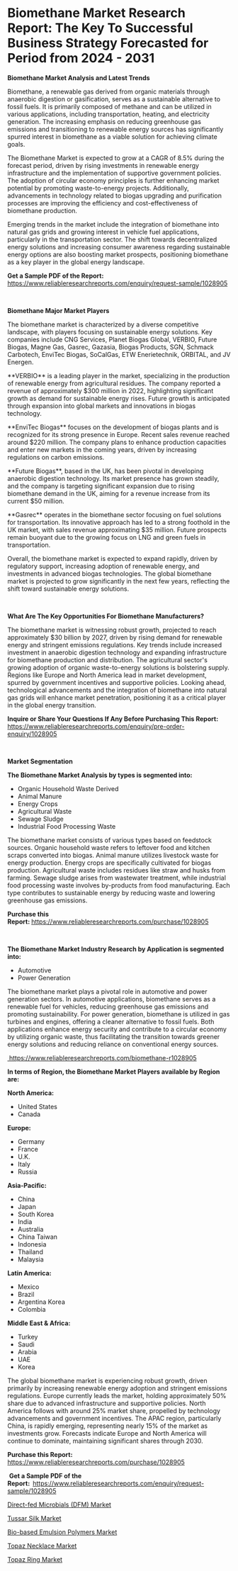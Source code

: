 <p><h1>Biomethane Market Research Report: The Key To Successful Business Strategy Forecasted for Period from 2024 - 2031</h1></p><p><strong>Biomethane Market Analysis and Latest Trends</strong></p>
<p><p>Biomethane, a renewable gas derived from organic materials through anaerobic digestion or gasification, serves as a sustainable alternative to fossil fuels. It is primarily composed of methane and can be utilized in various applications, including transportation, heating, and electricity generation. The increasing emphasis on reducing greenhouse gas emissions and transitioning to renewable energy sources has significantly spurred interest in biomethane as a viable solution for achieving climate goals.</p><p>The Biomethane Market is expected to grow at a CAGR of 8.5% during the forecast period, driven by rising investments in renewable energy infrastructure and the implementation of supportive government policies. The adoption of circular economy principles is further enhancing market potential by promoting waste-to-energy projects. Additionally, advancements in technology related to biogas upgrading and purification processes are improving the efficiency and cost-effectiveness of biomethane production.</p><p>Emerging trends in the market include the integration of biomethane into natural gas grids and growing interest in vehicle fuel applications, particularly in the transportation sector. The shift towards decentralized energy solutions and increasing consumer awareness regarding sustainable energy options are also boosting market prospects, positioning biomethane as a key player in the global energy landscape.</p></p>
<p><strong>Get a Sample PDF of the Report:&nbsp;</strong> <a href="https://www.reliableresearchreports.com/enquiry/request-sample/1028905?utm_campaign=33&utm_medium=2&utm_source=Github&utm_content=ia&utm_term=03122024&utm_id=biomethane">https://www.reliableresearchreports.com/enquiry/request-sample/1028905</a></p>
<p>&nbsp;</p>
<p><strong>Biomethane Major Market Players</strong></p>
<p><p>The biomethane market is characterized by a diverse competitive landscape, with players focusing on sustainable energy solutions. Key companies include CNG Services, Planet Biogas Global, VERBIO, Future Biogas, Magne Gas, Gasrec, Gazasia, Biogas Products, SGN, Schmack Carbotech, EnviTec Biogas, SoCalGas, ETW Enerietechnik, ORBITAL, and JV Energen.</p><p>**VERBIO** is a leading player in the market, specializing in the production of renewable energy from agricultural residues. The company reported a revenue of approximately $300 million in 2022, highlighting significant growth as demand for sustainable energy rises. Future growth is anticipated through expansion into global markets and innovations in biogas technology.</p><p>**EnviTec Biogas** focuses on the development of biogas plants and is recognized for its strong presence in Europe. Recent sales revenue reached around $220 million. The company plans to enhance production capacities and enter new markets in the coming years, driven by increasing regulations on carbon emissions.</p><p>**Future Biogas**, based in the UK, has been pivotal in developing anaerobic digestion technology. Its market presence has grown steadily, and the company is targeting significant expansion due to rising biomethane demand in the UK, aiming for a revenue increase from its current $50 million.</p><p>**Gasrec** operates in the biomethane sector focusing on fuel solutions for transportation. Its innovative approach has led to a strong foothold in the UK market, with sales revenue approximating $35 million. Future prospects remain buoyant due to the growing focus on LNG and green fuels in transportation.</p><p>Overall, the biomethane market is expected to expand rapidly, driven by regulatory support, increasing adoption of renewable energy, and investments in advanced biogas technologies. The global biomethane market is projected to grow significantly in the next few years, reflecting the shift toward sustainable energy solutions.</p></p>
<p>&nbsp;</p>
<p><strong>What Are The Key Opportunities For Biomethane Manufacturers?</strong></p>
<p><p>The biomethane market is witnessing robust growth, projected to reach approximately $30 billion by 2027, driven by rising demand for renewable energy and stringent emissions regulations. Key trends include increased investment in anaerobic digestion technology and expanding infrastructure for biomethane production and distribution. The agricultural sector's growing adoption of organic waste-to-energy solutions is bolstering supply. Regions like Europe and North America lead in market development, spurred by government incentives and supportive policies. Looking ahead, technological advancements and the integration of biomethane into natural gas grids will enhance market penetration, positioning it as a critical player in the global energy transition.</p></p>
<p><strong>Inquire or Share Your Questions If Any Before Purchasing This Report:</strong> <a href="https://www.reliableresearchreports.com/enquiry/pre-order-enquiry/1028905?utm_campaign=33&utm_medium=2&utm_source=Github&utm_content=ia&utm_term=03122024&utm_id=biomethane">https://www.reliableresearchreports.com/enquiry/pre-order-enquiry/1028905</a></p>
<p>&nbsp;</p>
<p><strong>Market Segmentation</strong></p>
<p><strong>The Biomethane Market Analysis by types is segmented into:</strong></p>
<p><ul><li>Organic Household Waste Derived</li><li>Animal Manure</li><li>Energy Crops</li><li>Agricultural Waste</li><li>Sewage Sludge</li><li>Industrial Food Processing Waste</li></ul></p>
<p><p>The biomethane market consists of various types based on feedstock sources. Organic household waste refers to leftover food and kitchen scraps converted into biogas. Animal manure utilizes livestock waste for energy production. Energy crops are specifically cultivated for biogas production. Agricultural waste includes residues like straw and husks from farming. Sewage sludge arises from wastewater treatment, while industrial food processing waste involves by-products from food manufacturing. Each type contributes to sustainable energy by reducing waste and lowering greenhouse gas emissions.</p></p>
<p><strong>Purchase this Report:&nbsp;</strong><a href="https://www.reliableresearchreports.com/purchase/1028905?utm_campaign=33&utm_medium=2&utm_source=Github&utm_content=ia&utm_term=03122024&utm_id=biomethane">https://www.reliableresearchreports.com/purchase/1028905</a></p>
<p>&nbsp;</p>
<p><strong>The Biomethane Market Industry Research by Application is segmented into:</strong></p>
<p><ul><li>Automotive</li><li>Power Generation</li></ul></p>
<p><p>The biomethane market plays a pivotal role in automotive and power generation sectors. In automotive applications, biomethane serves as a renewable fuel for vehicles, reducing greenhouse gas emissions and promoting sustainability. For power generation, biomethane is utilized in gas turbines and engines, offering a cleaner alternative to fossil fuels. Both applications enhance energy security and contribute to a circular economy by utilizing organic waste, thus facilitating the transition towards greener energy solutions and reducing reliance on conventional energy sources.</p></p>
<p><a href="https://www.reliableresearchreports.com/biomethane-r1028905?utm_campaign=33&utm_medium=2&utm_source=Github&utm_content=ia&utm_term=03122024&utm_id=biomethane">&nbsp;https://www.reliableresearchreports.com/biomethane-r1028905</a></p>
<p><strong>In terms of Region, the Biomethane Market Players available by Region are:</strong></p>
<p>
    <p> <strong> North America: </strong>
        <ul>
            <li>United States</li>
            <li>Canada</li>
        </ul>
        </p> 
    <p> <strong> Europe: </strong>
        <ul>
            <li>Germany</li>
            <li>France</li>
            <li>U.K.</li>
            <li>Italy</li>
            <li>Russia</li>
        </ul>
        </p> 
    <p> <strong> Asia-Pacific: </strong>
        <ul>
            <li>China</li>
            <li>Japan</li>
            <li>South Korea</li>
            <li>India</li>
            <li>Australia</li>
            <li>China Taiwan</li>
            <li>Indonesia</li>
            <li>Thailand</li>
            <li>Malaysia</li>
        </ul>
        </p> 
    <p> <strong> Latin America: </strong>
        <ul>
            <li>Mexico</li>
            <li>Brazil</li>
            <li>Argentina Korea</li>
            <li>Colombia</li>
        </ul>
        </p> 
    <p> <strong> Middle East & Africa: </strong>
        <ul>
            <li>Turkey</li>
            <li>Saudi</li>
            <li>Arabia</li>
            <li>UAE</li>
            <li>Korea</li>
        </ul>
    </p>
    </p>
<p><p>The global biomethane market is experiencing robust growth, driven primarily by increasing renewable energy adoption and stringent emissions regulations. Europe currently leads the market, holding approximately 50% share due to advanced infrastructure and supportive policies. North America follows with around 25% market share, propelled by technology advancements and government incentives. The APAC region, particularly China, is rapidly emerging, representing nearly 15% of the market as investments grow. Forecasts indicate Europe and North America will continue to dominate, maintaining significant shares through 2030.</p></p>
<p><strong>Purchase this Report: </strong><a href="https://www.reliableresearchreports.com/purchase/1028905?utm_campaign=33&utm_medium=2&utm_source=Github&utm_content=ia&utm_term=03122024&utm_id=biomethane">https://www.reliableresearchreports.com/purchase/1028905</a></p>
<p>&nbsp;<strong>Get a Sample PDF of the Report:&nbsp;&nbsp;</strong><a href="https://www.reliableresearchreports.com/enquiry/request-sample/1028905?utm_campaign=33&utm_medium=2&utm_source=Github&utm_content=ia&utm_term=03122024&utm_id=biomethane">https://www.reliableresearchreports.com/enquiry/request-sample/1028905</a></p>
<p><strong></strong></p>
<p><p><a href="https://issuu.com/reportprime-2/docs/direct-fed-microbials-dfm-market-si_d12c524d37f105?utm_campaign=33&utm_medium=2&utm_source=Github&utm_content=ia&utm_term=03122024&utm_id=biomethane">Direct-fed Microbials (DFM) Market</a></p><p><a href="https://issuu.com/reportprime-2/docs/tussar-silk-market-size-2030.pptx?utm_campaign=33&utm_medium=2&utm_source=Github&utm_content=ia&utm_term=03122024&utm_id=biomethane">Tussar Silk Market</a></p><p><a href="https://github.com/XavierTyler76/Market-Research-Report-List-1/blob/main/bio-based-emulsion-polymers-market.md?utm_campaign=33&utm_medium=2&utm_source=Github&utm_content=ia&utm_term=03122024&utm_id=biomethane">Bio-based Emulsion Polymers Market</a></p><p><a href="https://www.linkedin.com/pulse/top-trends-transforming-topaz-necklace-market-2024-rrgge?utm_campaign=33&utm_medium=2&utm_source=Github&utm_content=ia&utm_term=03122024&utm_id=biomethane">Topaz Necklace Market</a></p><p><a href="https://www.linkedin.com/pulse/topaz-ring-market-analysis-product-segmentation-regional-forecasts-curoc?utm_campaign=33&utm_medium=2&utm_source=Github&utm_content=ia&utm_term=03122024&utm_id=biomethane">Topaz Ring Market</a></p></p>